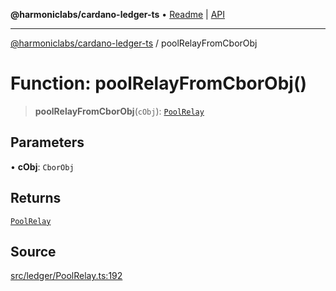 **@harmoniclabs/cardano-ledger-ts** • [Readme](../README.md) \| [API](../globals.md)

***

[@harmoniclabs/cardano-ledger-ts](../README.md) / poolRelayFromCborObj

# Function: poolRelayFromCborObj()

> **poolRelayFromCborObj**(`cObj`): [`PoolRelay`](../type-aliases/PoolRelay.md)

## Parameters

• **cObj**: `CborObj`

## Returns

[`PoolRelay`](../type-aliases/PoolRelay.md)

## Source

[src/ledger/PoolRelay.ts:192](https://github.com/HarmonicLabs/cardano-ledger-ts/blob/d1659b0/src/ledger/PoolRelay.ts#L192)
